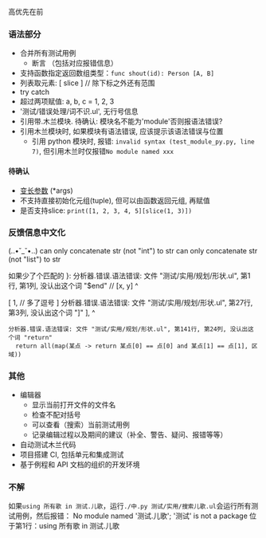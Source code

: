 高优先在前

### 语法部分

- 合并所有测试用例
  - 断言 （包括对应报错信息）
- 支持函数指定返回数组类型：`func shout(id): Person [A, B]`
- 列表取元素: [ slice ]   // 除下标之外还有范围
- try catch
- 超过两项赋值: a, b, c = 1, 2, 3
- '测试/错误处理/词不识.ul', 无行号信息
- 引用带.木兰模块. 待确认: 模块名不能为'module'否则报语法错误?
- 引用木兰模块时, 如果模块有语法错误, 应该提示该语法错误与位置
  - 引用 python 模块时, 报错: `invalid syntax (test_module_py.py, line 7)`, 但引用木兰时仅报错`No module named xxx`

#### 待确认

- [变长参数](http://www.yourownlinux.com/2016/12/python-function-args-kwargs.html#:~:text=Variable%20Length%20Arguments%20A%20Python%20function%20can%20use,function%20can%20accept%20keyworded%20variable%20length%20argument%20list.) (*args)
- 不支持直接初始化元组(tuple), 但可以由函数返回元组, 再赋值
- 是否支持slice: `print([1, 2, 3, 4, 5][slice(1, 3)])`

### 反馈信息中文化

(..•˘_˘•..) can only concatenate str (not "int") to str
can only concatenate str (not "list") to str

如果少了个匹配的 }:
分析器.错误.语法错误: 文件 "测试/实用/规划/形状.ul", 第1行, 第1列, 没认出这个词 "$end"
// [x, y]
^

[
  1,   // 多了逗号
]
分析器.错误.语法错误: 文件 "测试/实用/规划/形状.ul", 第27行, 第3列, 没认出这个词 "]"
  ],
  ^
```
分析器.错误.语法错误: 文件 "测试/实用/规划/形状.ul", 第141行, 第24列, 没认出这个词 "return"
  return all(map(某点 -> return 某点[0] == 点[0] and 某点[1] == 点[1], 区域))
```
### 其他

- 编辑器
  - 显示当前打开文件的文件名
  - 检查不配对括号
  - 可以查看（搜索）当前测试用例
  - 记录编辑过程以及期间的建议（补全、警告、疑问、报错等等）
- 自动测试木兰代码
- 项目搭建 CI, 包括单元和集成测试
- 基于例程和 API 文档的组织的开发环境

### 不解

如果`using 所有歌 in 测试.儿歌`，运行`./中.py 测试/实用/搜索儿歌.ul`会运行所有测试用例，然后报错：
No module named '测试.儿歌'; '测试' is not a package
位于第1行：using 所有歌 in 测试.儿歌